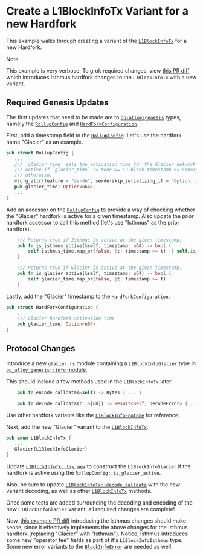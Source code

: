 # Create a L1BlockInfoTx Variant for a new Hardfork

This example walks through creating a variant of the [`L1BlockInfoTx`][info-tx]
for a new Hardfork.

> [!NOTE]
>
> This example is very verbose.
> To grok required changes, view [this PR diff][pr-diff]
> which introduces Isthmus hardfork changes to the `L1BlockInfoTx` with a new variant.


## Required Genesis Updates

The first updates that need to be made are to [`op-alloy-genesis`][genesis]
types, namely the [`RollupConfig`][rc] and [`HardForkConfiguration`][hfc].

First, add a timestamp field to the [`RollupConfig`][rc]. Let's use the
hardfork name "Glacier" as an example.

```rust
pub struct RollupConfig {
   ...
   /// `glacier_time` sets the activation time for the Glacier network upgrade.
   /// Active if `glacier_time` != None && L2 block timestamp >= Some(glacier_time), inactive
   /// otherwise.
   #[cfg_attr(feature = "serde", serde(skip_serializing_if = "Option::is_none"))]
   pub glacier_time: Option<u64>,
   ...
}
```

Add an accessor on the [`RollupConfig`][rc] to provide a way of checking whether the
"Glacier" hardfork is active for a given timestamp. Also update the prior hardfork
accessor to call this method (let's use "Isthmus" as the prior hardfork).

```rust
    /// Returns true if Isthmus is active at the given timestamp.
    pub fn is_isthmus_active(&self, timestamp: u64) -> bool {
        self.isthmus_time.map_or(false, |t| timestamp >= t) || self.is_glacier_active(timestamp)
    }

    /// Returns true if Glacier is active at the given timestamp.
    pub fn is_glacier_active(&self, timestamp: u64) -> bool {
        self.glacier_time.map_or(false, |t| timestamp >= t)
    }
```

Lastly, add the "Glacier" timestamp to the [`HardForkConfiguration`][hfc].

```rust
pub struct HardForkConfiguration {
    ...
    /// Glacier hardfork activation time
    pub glacier_time: Option<u64>,
}
```


## Protocol Changes

Introduce a new `glacier.rs` module containing a `L1BlockInfoGlacier` type
in [`op_alloy_genesis::info` module][info-mod].

This should include a few methods used in the `L1BlockInfoTx` later.

```rust
    pub fn encode_calldata(&self) -> Bytes { ... }

    pub fn decode_calldata(r: &[u8]) -> Result<Self, DecodeError> { ... }
```

Use other hardfork variants like the [`L1BlockInfoEcotone`][ecotone]
for reference.

Next, add the new "Glacier" variant to the [`L1BlockInfoTx`][info-tx].

```rust
pub enum L1BlockInfoTx {
   ...
   Glacier(L1BlockInfoGlacier)
}
```

Update [`L1BlockInfoTx::try_new`][try-new] to construct the `L1BlockInfoGlacier`
if the hardfork is active using the `RollupConfig::is_glacier_active`.

Also, be sure to update [`L1BlockInfoTx::decode_calldata`][decode-calldata]
with the new variant decoding, as well as other [`L1BlockInfoTx`][info-tx]
methods.

Once some tests are added surrounding the decoding and encoding of the new
`L1BlockInfoGlacier` variant, all required changes are complete!

Now, [this example PR diff][pr-diff] introducing the Isthmus changes should
make sense, since it effectively implements the above changes for the Isthmus
hardfork (replacing "Glacier" with "Isthmus"). Notice, Isthmus introduces
some new "operator fee" fields as part of it's `L1BlockInfoIsthmus` type.
Some new error variants to the [`BlockInfoError`][bie] are needed as well.


<!-- Links -->

[bie]: https://docs.rs/op-alloy-protocol/latest/op_alloy_protocol/enum.BlockInfoError.html
[pr-diff]: https://github.com/alloy-rs/op-alloy/pull/130/files
[decode-calldata]: https://docs.rs/op-alloy-protocol/latest/op_alloy_protocol/enum.L1BlockInfoTx.html#method.decode_calldata
[try-new]: https://docs.rs/op-alloy-protocol/latest/op_alloy_protocol/enum.L1BlockInfoTx.html#method.try_new
[ecotone]: https://github.com/alloy-rs/op-alloy/blob/main/crates/protocol/src/info/ecotone.rs
[info-mod]: https://github.com/alloy-rs/op-alloy/blob/main/crates/protocol/src/info/mod.rs
[genesis]: https://docs.rs/op-alloy-genesis/latest/op_alloy_genesis/index.html
[rc]: https://docs.rs/op-alloy-genesis/latest/op_alloy_genesis/struct.RollupConfig.html
[hfc]: https://docs.rs/op-alloy-genesis/latest/op_alloy_genesis/struct.HardForkConfiguration.html
[info-tx]: https://docs.rs/op-alloy-protocol/latest/op_alloy_protocol/enum.L1BlockInfoTx.html

